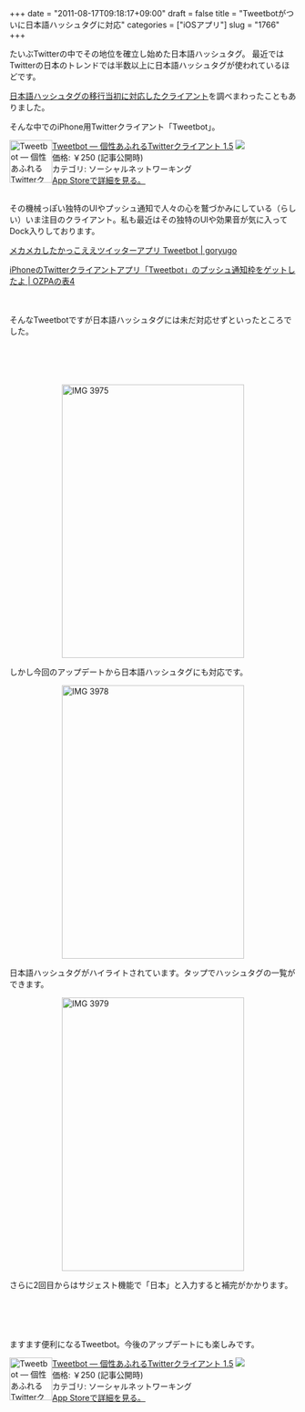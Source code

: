 +++
date = "2011-08-17T09:18:17+09:00"
draft = false
title = "Tweetbotがついに日本語ハッシュタグに対応"
categories = ["iOSアプリ"]
slug = "1766"
+++

たいぶTwitterの中でその地位を確立し始めた日本語ハッシュタグ。
最近ではTwitterの日本のトレンドでは半数以上に日本語ハッシュタグが使われているほどです。

<a href="http://knk-n.com/2011/07/13/twitter-japanesehashtag/" target="_blank">日本語ハッシュタグの移行当初に対応したクライアント</a>を調べまわったこともありました。

そんな中でのiPhone用Twitterクライアント「Tweetbot」。

<p style="margin-top: 1em;">
<div class="amz-etr-under"><div class="amz-left" style="float:left;"><div class="amz-image"><a href="http://click.linksynergy.com/fs-bin/click?id=48HB7K3zmMg&subid=0&offerid=94348.1&type=10&tmpid=3910&RD_PARM1=http%3A%2F%2Fitunes.apple.com%2Fjp%2Fapp%2Fid428851691%3Fmt%3D8%2526uo%3D4" target="new"><img width="75" height="75" class="appsImg" src="http://a1.mzstatic.com/us/r1000/068/Purple/79/78/b2/mzl.sbzxulsn.png" alt="Tweetbot — 個性あふれるTwitterクライアント - Tapbots"></a></div></div><div class="amz-right"><div class="amz-title"><a href="http://click.linksynergy.com/fs-bin/click?id=48HB7K3zmMg&subid=0&offerid=94348.1&type=10&tmpid=3910&RD_PARM1=http%3A%2F%2Fitunes.apple.com%2Fjp%2Fapp%2Fid428851691%3Fmt%3D8%2526uo%3D4" target="new">Tweetbot — 個性あふれるTwitterクライアント 1.5</a> <a href="http://click.linksynergy.com/fs-bin/click?id=48HB7K3zmMg&subid=0&offerid=94348.1&type=10&tmpid=3910&RD_PARM1=http%3A%2F%2Fitunes.apple.com%2Fjp%2Fapp%2Fid428851691%3Fmt%3D8%2526uo%3D4" target="itunes_store"><img src="http://ax.phobos.apple.com.edgesuite.net/ja_jp/images/web/linkmaker/badge_appstore-sm.gif" style="border: 0;"></a></div><div class="amz-detail">価格: &#65509;250 (記事公開時)<br>カテゴリ: ソーシャルネットワーキング<br><a href="http://click.linksynergy.com/fs-bin/click?id=48HB7K3zmMg&subid=0&offerid=94348.1&type=10&tmpid=3910&RD_PARM1=http%3A%2F%2Fitunes.apple.com%2Fjp%2Fapp%2Fid428851691%3Fmt%3D8%2526uo%3D4" target="new">App Storeで詳細を見る。</a></div></div></div>
<p style="clear:both;"/>

<img border="0" width="1" height="1" src="http://ad.linksynergy.com/fs-bin/show?id=Dk8JKvDVYwE&bids=186984.200232&type=3&subid=0">

その機械っぽい独特のUIやプッシュ通知で人々の心を鷲づかみにしている（らしい）いま注目のクライアント。私も最近はその独特のUIや効果音が気に入ってDock入りしております。

<a rel="nofollow" target="_blank" href="http://goryugo.com/20110414/%E3%83%A1%E3%82%AB%E3%83%A1%E3%82%AB%E3%81%97%E3%81%9F%E3%81%8B%E3%81%A3%E3%81%93%E3%81%88%E3%81%88%E3%83%84%E3%82%A4%E3%83%83%E3%82%BF%E3%83%BC%E3%82%A2%E3%83%97%E3%83%AA-tweetbot/">メカメカしたかっこええツイッターアプリ Tweetbot | goryugo</a><a rel="nofollow" target="_blank" href="http://b.hatena.ne.jp/entry/http://goryugo.com/20110414/%E3%83%A1%E3%82%AB%E3%83%A1%E3%82%AB%E3%81%97%E3%81%9F%E3%81%8B%E3%81%A3%E3%81%93%E3%81%88%E3%81%88%E3%83%84%E3%82%A4%E3%83%83%E3%82%BF%E3%83%BC%E3%82%A2%E3%83%97%E3%83%AA-tweetbot/"><img border="0" src="http://b.hatena.ne.jp/entry/image/http://goryugo.com/20110414/%E3%83%A1%E3%82%AB%E3%83%A1%E3%82%AB%E3%81%97%E3%81%9F%E3%81%8B%E3%81%A3%E3%81%93%E3%81%88%E3%81%88%E3%83%84%E3%82%A4%E3%83%83%E3%82%BF%E3%83%BC%E3%82%A2%E3%83%97%E3%83%AA-tweetbot/" alt=""/></a>
<p style="margin-top: 1em;">
<a rel="nofollow" target="_blank" href="http://ozpa-h4.com/2011/07/22/tweetbot_push_tuuchi/">iPhoneのTwitterクライアントアプリ「Tweetbot」のプッシュ通知枠をゲットしたよ | OZPAの表4</a><a rel="nofollow" target="_blank" href="http://b.hatena.ne.jp/entry/http://ozpa-h4.com/2011/07/22/tweetbot_push_tuuchi/"><img border="0" src="http://b.hatena.ne.jp/entry/image/http://ozpa-h4.com/2011/07/22/tweetbot_push_tuuchi/" alt=""/></a><br>
<span style="color:#808080;font-size:80%;"></span><br>
<strong></strong><br style="clear:both;"/>

そんなTweetbotですが日本語ハッシュタグには未だ対応せずといったところでした。<!--more--><p style="margin-top: 6em;">

<img style="display:block; margin-left:auto; margin-right:auto;" src="http://knk-n.com/images/2011/08/IMG_3975.png" alt="IMG 3975" title="IMG_3975.PNG" border="0" width="320" height="480" />

しかし今回のアップデートから日本語ハッシュタグにも対応です。

<img style="display:block; margin-left:auto; margin-right:auto;" src="http://knk-n.com/images/2011/08/IMG_3978.png" alt="IMG 3978" title="IMG_3978.PNG" border="0" width="320" height="480" />

日本語ハッシュタグがハイライトされています。タップでハッシュタグの一覧ができます。

<img style="display:block; margin-left:auto; margin-right:auto;" src="http://knk-n.com/images/2011/08/IMG_3979.png" alt="IMG 3979" title="IMG_3979.PNG" border="0" width="320" height="480" />

さらに2回目からはサジェスト機能で「日本」と入力すると補完がかかります。

<p style="margin-top: 6em;">

ますます便利になるTweetbot。今後のアップデートにも楽しみです。

<p style="margin-top: 1em;">
<div class="amz-etr-under"><div class="amz-left" style="float:left;"><div class="amz-image"><a href="http://click.linksynergy.com/fs-bin/click?id=48HB7K3zmMg&subid=0&offerid=94348.1&type=10&tmpid=3910&RD_PARM1=http%3A%2F%2Fitunes.apple.com%2Fjp%2Fapp%2Fid428851691%3Fmt%3D8%2526uo%3D4" target="new"><img width="75" height="75" class="appsImg" src="http://a1.mzstatic.com/us/r1000/068/Purple/79/78/b2/mzl.sbzxulsn.png" alt="Tweetbot — 個性あふれるTwitterクライアント - Tapbots"></a></div></div><div class="amz-right"><div class="amz-title"><a href="http://click.linksynergy.com/fs-bin/click?id=48HB7K3zmMg&subid=0&offerid=94348.1&type=10&tmpid=3910&RD_PARM1=http%3A%2F%2Fitunes.apple.com%2Fjp%2Fapp%2Fid428851691%3Fmt%3D8%2526uo%3D4" target="new">Tweetbot — 個性あふれるTwitterクライアント 1.5</a> <a href="http://click.linksynergy.com/fs-bin/click?id=48HB7K3zmMg&subid=0&offerid=94348.1&type=10&tmpid=3910&RD_PARM1=http%3A%2F%2Fitunes.apple.com%2Fjp%2Fapp%2Fid428851691%3Fmt%3D8%2526uo%3D4" target="itunes_store"><img src="http://ax.phobos.apple.com.edgesuite.net/ja_jp/images/web/linkmaker/badge_appstore-sm.gif" style="border: 0;"></a></div><div class="amz-detail">価格: &#65509;250 (記事公開時)<br>カテゴリ: ソーシャルネットワーキング<br><a href="http://click.linksynergy.com/fs-bin/click?id=48HB7K3zmMg&subid=0&offerid=94348.1&type=10&tmpid=3910&RD_PARM1=http%3A%2F%2Fitunes.apple.com%2Fjp%2Fapp%2Fid428851691%3Fmt%3D8%2526uo%3D4" target="new">App Storeで詳細を見る。</a></div></div></div>
<p style="clear:both;"/>

<img border="0" width="1" height="1" src="http://ad.linksynergy.com/fs-bin/show?id=Dk8JKvDVYwE&bids=186984.200232&type=3&subid=0">
